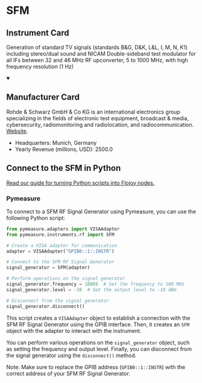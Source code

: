 
# SFM

## Instrument Card

Generation of standard TV signals (standards B&G, D&K, L&L, I, M, N, K1) including stereo/dual sound and NICAM
Double-sideband test modulator for all IFs between 32 and 46 MHz
RF upconverter, 5 to 1000 MHz, with high frequency resolution (1 Hz)

<details open>
<summary><h2>Manufacturer Card</h2></summary>
Rohde & Schwarz GmbH & Co KG is an international electronics group specializing in the fields of electronic test equipment, broadcast & media, cybersecurity, radiomonitoring and radiolocation, and radiocommunication. <a href=https://www.rohde-schwarz.com/ca/home_48230.html>Website</a>.

<ul>
  <li>Headquarters: Munich, Germany</li>
  <li>Yearly Revenue (millions, USD): 2500.0</li>
</ul>
</details>

## Connect to the SFM in Python

[Read our guide for turning Python scripts into Flojoy nodes.](https://docs.flojoy.ai/custom-nodes/creating-custom-node/)


### Pymeasure

To connect to a SFM RF Signal Generator using Pymeasure, you can use the following Python script:

```python
from pymeasure.adapters import VISAAdapter
from pymeasure.instruments.rf import SFM

# Create a VISA adapter for communication
adapter = VISAAdapter("GPIB0::1::INSTR")

# Connect to the SFM RF Signal Generator
signal_generator = SFM(adapter)

# Perform operations on the signal generator
signal_generator.frequency = 100E6  # Set the frequency to 100 MHz
signal_generator.level = -10  # Set the output level to -10 dBm

# Disconnect from the signal generator
signal_generator.disconnect()
```

This script creates a `VISAAdapter` object to establish a connection with the SFM RF Signal Generator using the GPIB interface. Then, it creates an `SFM` object with the adapter to interact with the instrument.

You can perform various operations on the `signal_generator` object, such as setting the frequency and output level. Finally, you can disconnect from the signal generator using the `disconnect()` method.

Note: Make sure to replace the GPIB address (`GPIB0::1::INSTR`) with the correct address of your SFM RF Signal Generator.

